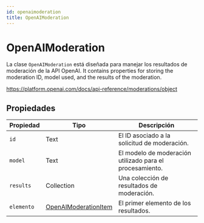 ```yaml
---
id: openaimoderation
title: OpenAIModeration
---
```


# OpenAIModeration

La clase `OpenAIModeration` está diseñada para manejar los resultados de moderación de la API OpenAI. It contains properties for storing the moderation ID, model used, and the results of the moderation.

https://platform.openai.com/docs/api-reference/moderations/object

## Propiedades

| Propiedad  | Tipo                                            | Descripción                                                              |
| ---------- | ----------------------------------------------- | ------------------------------------------------------------------------ |
| `id`       | Text                                            | El ID asociado a la solicitud de moderación.             |
| `model`    | Text                                            | El modelo de moderación utilizado para el procesamiento. |
| `results`  | Collection                                      | Una colección de resultados de moderación.               |
| `elemento` | [OpenAIModerationItem](OpenAIModerationItem.md) | El primer elemento de los resultados.                    |
